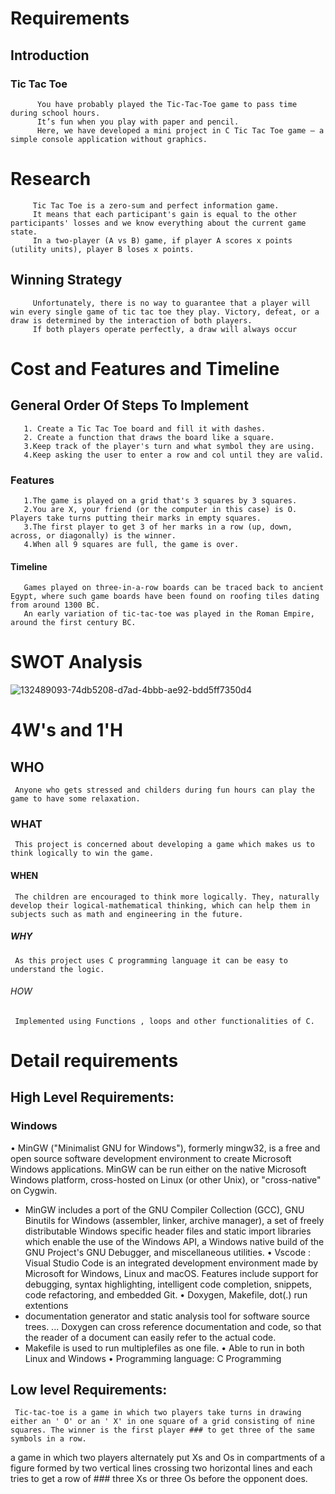 # Requirements
## Introduction
### Tic Tac Toe
          You have probably played the Tic-Tac-Toe game to pass time during school hours.
          It’s fun when you play with paper and pencil.
          Here, we have developed a mini project in C Tic Tac Toe game – a simple console application without graphics.
# Research
         Tic Tac Toe is a zero-sum and perfect information game. 
         It means that each participant's gain is equal to the other participants' losses and we know everything about the current game state.
         In a two-player (A vs B) game, if player A scores x points (utility units), player B loses x points.
## Winning Strategy
         Unfortunately, there is no way to guarantee that a player will win every single game of tic tac toe they play. Victory, defeat, or a draw is determined by the interaction of both players.
         If both players operate perfectly, a draw will always occur
# Cost and Features and Timeline
## General Order Of Steps To Implement
       1. Create a Tic Tac Toe board and fill it with dashes.
       2. Create a function that draws the board like a square.
       3.Keep track of the player's turn and what symbol they are using.
       4.Keep asking the user to enter a row and col until they are valid.
### Features
       1.The game is played on a grid that's 3 squares by 3 squares.
       2.You are X, your friend (or the computer in this case) is O. Players take turns putting their marks in empty squares.
       3.The first player to get 3 of her marks in a row (up, down, across, or diagonally) is the winner.
       4.When all 9 squares are full, the game is over.
#### Timeline
       Games played on three-in-a-row boards can be traced back to ancient Egypt, where such game boards have been found on roofing tiles dating from around 1300 BC.
       An early variation of tic-tac-toe was played in the Roman Empire, around the first century BC.
# SWOT Analysis
![132489093-74db5208-d7ad-4bbb-ae92-bdd5ff7350d4](https://user-images.githubusercontent.com/71758695/143002996-e9bf580b-b45a-479c-a6e1-9dd13270820a.png)

# 4W's and 1'H
## WHO
     Anyone who gets stressed and childers during fun hours can play the game to have some relaxation.
### WHAT
     This project is concerned about developing a game which makes us to think logically to win the game.
#### WHEN
     The children are encouraged to think more logically. They, naturally develop their logical-mathematical thinking, which can help them in subjects such as math and engineering in the future.
##### WHY
     As this project uses C programming language it can be easy to understand the logic.
###### HOW
     Implemented using Functions , loops and other functionalities of C.
# Detail requirements
## High Level Requirements:
### Windows
• MinGW ("Minimalist GNU for Windows"), formerly mingw32, is a free and open source software development environment to create Microsoft Windows applications. MinGW can be run either on the native Microsoft Windows platform, cross-hosted on Linux (or other Unix), or "cross-native" on Cygwin.
* MinGW includes a port of the GNU Compiler Collection (GCC), GNU Binutils for Windows (assembler, linker, archive manager), a set of freely distributable Windows specific header files and static import libraries which enable the use of the Windows API, a Windows native build of the GNU Project's GNU Debugger, and miscellaneous utilities.
• Vscode : Visual Studio Code is an integrated development environment made by Microsoft for Windows, Linux and macOS. Features include support for debugging, syntax highlighting, intelligent code completion, snippets, code refactoring, and embedded Git.
• Doxygen, Makefile, dot(.) run extentions
* documentation generator and static analysis tool for software source trees. ... Doxygen can cross reference documentation and code, so that the reader of a document can easily refer to the actual code.
* Makefile is used to run multiplefiles as one file.
• Able to run in both Linux and Windows
• Programming language: C Programming
## Low level Requirements:
     Tic-tac-toe is a game in which two players take turns in drawing either an ' O' or an ' X' in one square of a grid consisting of nine squares. The winner is the first player ### to get three of the same symbols in a row.
a game in which two players alternately put Xs and Os in compartments of a figure formed by two vertical lines crossing two horizontal lines and each tries to get a row of ### three Xs or three Os before the opponent does.
      
